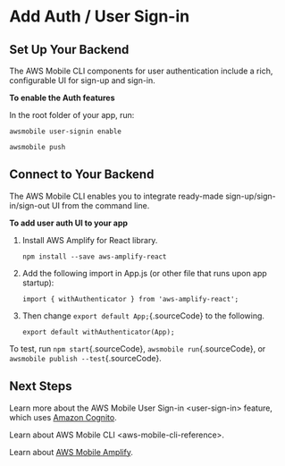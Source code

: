 Add Auth / User Sign-in
=======================

Set Up Your Backend
-------------------

The AWS Mobile CLI components for user authentication include a rich,
configurable UI for sign-up and sign-in.

**To enable the Auth features**

In the root folder of your app, run:

``` {.sourceCode .java}
awsmobile user-signin enable

awsmobile push
```

Connect to Your Backend
-----------------------

The AWS Mobile CLI enables you to integrate ready-made
sign-up/sign-in/sign-out UI from the command line.

**To add user auth UI to your app**

1.  Install AWS Amplify for React library.

    ``` {.sourceCode .bash}
    npm install --save aws-amplify-react
    ```

2.  Add the following import in App.js (or other file that runs upon app
    startup):

    ``` {.sourceCode .java}
    import { withAuthenticator } from 'aws-amplify-react';
    ```

3.  Then change `export default App;`{.sourceCode} to the following.

    ``` {.sourceCode .java}
    export default withAuthenticator(App);
    ```

To test, run `npm start`{.sourceCode}, `awsmobile run`{.sourceCode}, or
`awsmobile publish --test`{.sourceCode}.

Next Steps
----------

Learn more about the AWS Mobile User Sign-in &lt;user-sign-in&gt;
feature, which uses [Amazon
Cognito](http://docs.aws.amazon.com/cognito/latest/developerguide/welcome.html).

Learn about AWS Mobile CLI &lt;aws-mobile-cli-reference&gt;.

Learn about [AWS Mobile Amplify](https://aws.github.io/aws-amplify).
